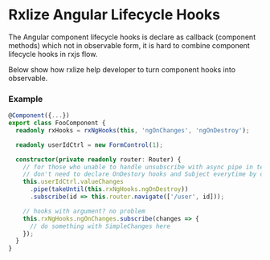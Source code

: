 # Rxlize Angular Lifecycle Hooks

The Angular component lifecycle hooks is declare as callback (component methods) which not in observable form, it is hard to combine component lifecycle hooks in rxjs flow.

Below show how rxlize help developer to turn component hooks into observable.

### Example

```ts
@Component({...})
export class FooComponent {
  readonly rxHooks = rxNgHooks(this, 'ngOnChanges', 'ngOnDestroy');

  readonly userIdCtrl = new FormControl(1);

  constructor(private readonly router: Router) {
    // for those who unable to handle unsubscribe with async pipe in template
    // don't need to declare OnDestory hooks and Subject everytime by ourself
    this.userIdCtrl.valueChanges
      .pipe(takeUntil(this.rxNgHooks.ngOnDestroy))
      .subscribe(id => this.router.navigate(['/user', id]));

    // hooks with argument? no problem
    this.rxNgHooks.ngOnChanges.subscribe(changes => {
      // do something with SimpleChanges here
    });
  }
}
```
